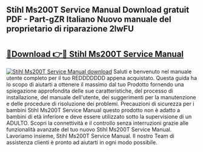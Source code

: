 ## Stihl Ms200T Service Manual Download gratuit PDF - Part-gZR Italiano Nuovo manuale del proprietario di riparazione 2lwFU

# <h2><a href="http://df99our.blite.top/?on=Stihl+Ms200T+Service+Manual">🔗Download 👉🔴 Stihl Ms200T Service Manual</a></h2>

[![Stihl Ms200T Service Manual download](https://i.imgur.com/lujVjoI.png)](http://df99our.blite.top/?on=Stihl+Ms200T+Service+Manual)
Saluti e benvenuto nel manuale utente completo per il tuo REDDDDDDD appena acquistato. Questa guida ha lo scopo di aiutarti a ottenere il massimo dal tuo Prodotto fornendo una spiegazione approfondita delle sue caratteristiche, del processo di installazione, del manuale dell'utente, dei suggerimenti per la manutenzione e delle procedure di risoluzione dei problemi. Precauzioni di sicurezza per i bambini Stihl Ms200T Service Manual questo prodotto non è adatto a bambini di età inferiore e deve essere utilizzato sotto la supervisione di un ADULTO. Scopri la connettività e il controllo senza interruzioni grazie alle funzionalità avanzate del tuo nuovo Stihl Ms200T Service Manual. Lavoriamo insieme, Stihl Ms200T Service Manual. Il nostro Team di assistenza clienti è pronto ad aiutarti in ogni modo possibile.
